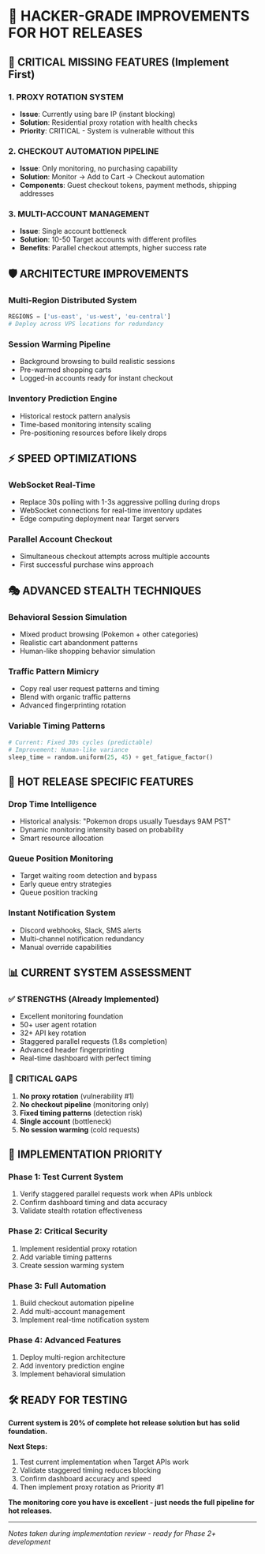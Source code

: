 # 🎯 HACKER-GRADE IMPROVEMENTS FOR HOT RELEASES

## 🚨 CRITICAL MISSING FEATURES (Implement First)

### 1. **PROXY ROTATION SYSTEM**
- **Issue**: Currently using bare IP (instant blocking)
- **Solution**: Residential proxy rotation with health checks
- **Priority**: CRITICAL - System is vulnerable without this

### 2. **CHECKOUT AUTOMATION PIPELINE** 
- **Issue**: Only monitoring, no purchasing capability
- **Solution**: Monitor → Add to Cart → Checkout automation
- **Components**: Guest checkout tokens, payment methods, shipping addresses

### 3. **MULTI-ACCOUNT MANAGEMENT**
- **Issue**: Single account bottleneck
- **Solution**: 10-50 Target accounts with different profiles
- **Benefits**: Parallel checkout attempts, higher success rate

## 🛡️ ARCHITECTURE IMPROVEMENTS

### **Multi-Region Distributed System**
```python
REGIONS = ['us-east', 'us-west', 'eu-central']
# Deploy across VPS locations for redundancy
```

### **Session Warming Pipeline**
- Background browsing to build realistic sessions
- Pre-warmed shopping carts
- Logged-in accounts ready for instant checkout

### **Inventory Prediction Engine**
- Historical restock pattern analysis
- Time-based monitoring intensity scaling
- Pre-positioning resources before likely drops

## ⚡ SPEED OPTIMIZATIONS

### **WebSocket Real-Time**
- Replace 30s polling with 1-3s aggressive polling during drops
- WebSocket connections for real-time inventory updates
- Edge computing deployment near Target servers

### **Parallel Account Checkout**
- Simultaneous checkout attempts across multiple accounts
- First successful purchase wins approach

## 🎭 ADVANCED STEALTH TECHNIQUES

### **Behavioral Session Simulation**
- Mixed product browsing (Pokemon + other categories)
- Realistic cart abandonment patterns
- Human-like shopping behavior simulation

### **Traffic Pattern Mimicry**
- Copy real user request patterns and timing
- Blend with organic traffic patterns
- Advanced fingerprinting rotation

### **Variable Timing Patterns**
```python
# Current: Fixed 30s cycles (predictable)
# Improvement: Human-like variance
sleep_time = random.uniform(25, 45) + get_fatigue_factor()
```

## 🚀 HOT RELEASE SPECIFIC FEATURES

### **Drop Time Intelligence**
- Historical analysis: "Pokemon drops usually Tuesdays 9AM PST"
- Dynamic monitoring intensity based on probability
- Smart resource allocation

### **Queue Position Monitoring**
- Target waiting room detection and bypass
- Early queue entry strategies
- Queue position tracking

### **Instant Notification System**
- Discord webhooks, Slack, SMS alerts
- Multi-channel notification redundancy
- Manual override capabilities

## 📊 CURRENT SYSTEM ASSESSMENT

### ✅ **STRENGTHS (Already Implemented)**
- Excellent monitoring foundation
- 50+ user agent rotation
- 32+ API key rotation
- Staggered parallel requests (1.8s completion)
- Advanced header fingerprinting
- Real-time dashboard with perfect timing

### 🚨 **CRITICAL GAPS**
1. **No proxy rotation** (vulnerability #1)
2. **No checkout pipeline** (monitoring only)
3. **Fixed timing patterns** (detection risk)
4. **Single account** (bottleneck)
5. **No session warming** (cold requests)

## 🎯 IMPLEMENTATION PRIORITY

### **Phase 1: Test Current System**
1. Verify staggered parallel requests work when APIs unblock
2. Confirm dashboard timing and data accuracy
3. Validate stealth rotation effectiveness

### **Phase 2: Critical Security**
1. Implement residential proxy rotation
2. Add variable timing patterns
3. Create session warming system

### **Phase 3: Full Automation**
1. Build checkout automation pipeline
2. Add multi-account management
3. Implement real-time notification system

### **Phase 4: Advanced Features**
1. Deploy multi-region architecture
2. Add inventory prediction engine
3. Implement behavioral simulation

## 🛠️ READY FOR TESTING

**Current system is 20% of complete hot release solution but has solid foundation.**

**Next Steps:**
1. Test current implementation when Target APIs work
2. Validate staggered timing reduces blocking
3. Confirm dashboard accuracy and speed
4. Then implement proxy rotation as Priority #1

**The monitoring core you have is excellent - just needs the full pipeline for hot releases.**

---
*Notes taken during implementation review - ready for Phase 2+ development*
